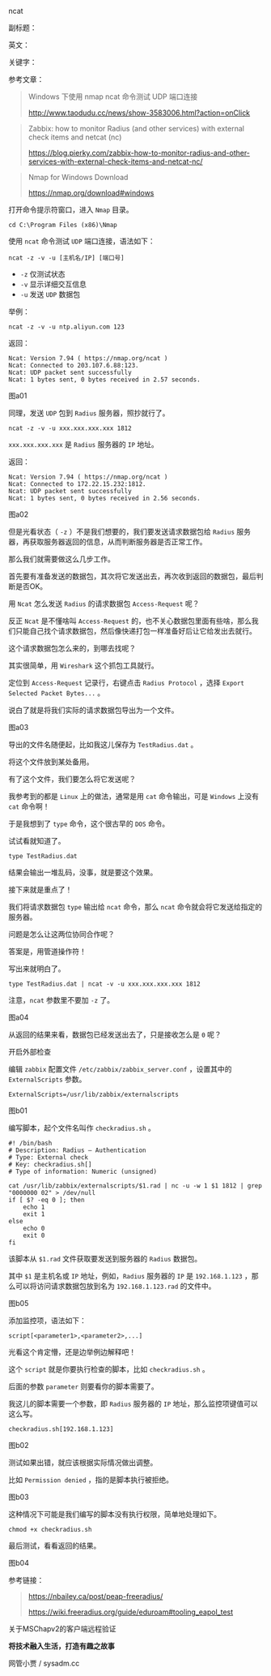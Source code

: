 ncat

副标题：

英文：

关键字：



参考文章：

> Windows 下使用 nmap ncat 命令测试 UDP 端口连接
>
> http://www.taodudu.cc/news/show-3583006.html?action=onClick



> Zabbix: how to monitor Radius (and other services) with external check items and netcat (nc)
>
> https://blog.pierky.com/zabbix-how-to-monitor-radius-and-other-services-with-external-check-items-and-netcat-nc/





> Nmap for Windows Download
>
> https://nmap.org/download#windows









打开命令提示符窗口，进入 `Nmap` 目录。

```
cd C:\Program Files (x86)\Nmap
```



使用 `ncat` 命令测试 `UDP` 端口连接，语法如下：

```
ncat -z -v -u [主机名/IP] [端口号]
```

* `-z` 仅测试状态
* `-v` 显示详细交互信息
* `-u` 发送 `UDP` 数据包



举例：

```
ncat -z -v -u ntp.aliyun.com 123
```

返回：

```
Ncat: Version 7.94 ( https://nmap.org/ncat )
Ncat: Connected to 203.107.6.88:123.
Ncat: UDP packet sent successfully
Ncat: 1 bytes sent, 0 bytes received in 2.57 seconds.
```

图a01



同理，发送 `UDP` 包到 `Radius` 服务器，照抄就行了。

```
ncat -z -v -u xxx.xxx.xxx.xxx 1812
```

`xxx.xxx.xxx.xxx` 是 `Radius` 服务器的 `IP` 地址。

返回：

```
Ncat: Version 7.94 ( https://nmap.org/ncat )
Ncat: Connected to 172.22.15.232:1812.
Ncat: UDP packet sent successfully
Ncat: 1 bytes sent, 0 bytes received in 2.56 seconds.
```

图a02



但是光看状态（ `-z` ）不是我们想要的，我们要发送请求数据包给 `Radius` 服务器，再获取服务器返回的信息，从而判断服务器是否正常工作。

那么我们就需要做这么几步工作。

首先要有准备发送的数据包，其次将它发送出去，再次收到返回的数据包，最后判断是否OK。



用 `Ncat` 怎么发送 `Radius` 的请求数据包 `Access-Request` 呢？

反正 `Ncat` 是不懂啥叫 `Access-Request` 的，也不关心数据包里面有些啥，那么我们只能自己找个请求数据包，然后像快递打包一样准备好后让它给发出去就行。

这个请求数据包怎么来的，到哪去找呢？

其实很简单，用 `Wireshark` 这个抓包工具就行。



定位到 `Access-Request` 记录行，右键点击 `Radius Protocol` ，选择 `Export Selected Packet Bytes...` 。

说白了就是将我们实际的请求数据包导出为一个文件。

图a03



导出的文件名随便起，比如我这儿保存为 `TestRadius.dat` 。

将这个文件放到某处备用。

有了这个文件，我们要怎么将它发送呢？

我参考到的都是 `Linux` 上的做法，通常是用 `cat` 命令输出，可是 `Windows` 上没有 `cat` 命令啊！

于是我想到了 `type` 命令，这个很古早的 `DOS` 命令。

试试看就知道了。

```
type TestRadius.dat
```

结果会输出一堆乱码，没事，就是要这个效果。



接下来就是重点了！

我们将请求数据包 `type` 输出给 `ncat` 命令，那么 `ncat` 命令就会将它发送给指定的服务器。

问题是怎么让这两位协同合作呢？

答案是，用管道操作符！



写出来就明白了。

```
type TestRadius.dat | ncat -v -u xxx.xxx.xxx.xxx 1812
```

注意，`ncat` 参数里不要加 `-z` 了。

图a04



从返回的结果来看，数据包已经发送出去了，只是接收怎么是 `0` 呢？







开启外部检查

编辑 `zabbix` 配置文件 `/etc/zabbix/zabbix_server.conf` ，设置其中的 `ExternalScripts` 参数。

```
ExternalScripts=/usr/lib/zabbix/externalscripts
```

图b01



编写脚本，起个文件名叫作 `checkradius.sh` 。

```
#! /bin/bash
# Description: Radius – Authentication
# Type: External check
# Key: checkradius.sh[]
# Type of information: Numeric (unsigned)

cat /usr/lib/zabbix/externalscripts/$1.rad | nc -u -w 1 $1 1812 | grep "0000000 02" > /dev/null
if [ $? -eq 0 ]; then
    echo 1
    exit 1
else
    echo 0
    exit 0
fi
```

该脚本从 `$1.rad` 文件获取要发送到服务器的 `Radius` 数据包。

其中 `$1` 是主机名或 `IP` 地址，例如，`Radius` 服务器的 `IP` 是 `192.168.1.123` ，那么可以将访问请求数据包放到名为 `192.168.1.123.rad` 的文件中。

图b05



添加监控项，语法如下：

```
script[<parameter1>,<parameter2>,...]
```

光看这个肯定懵，还是边举例边解释吧！

这个 `script` 就是你要执行检查的脚本，比如 `checkradius.sh` 。

后面的参数 `parameter` 则要看你的脚本需要了。

我这儿的脚本需要一个参数，即 `Radius` 服务器的 `IP` 地址，那么监控项键值可以这么写。

```
checkradius.sh[192.168.1.123]
```

图b02





测试如果出错，就应该根据实际情况做出调整。

比如 `Permission denied` ，指的是脚本执行被拒绝。

图b03



这种情况下可能是我们编写的脚本没有执行权限，简单地处理如下。

```
chmod +x checkradius.sh
```



最后测试，看看返回的结果。

图b04







参考链接：

> https://nbailey.ca/post/peap-freeradius/
>
> https://wiki.freeradius.org/guide/eduroam#tooling_eapol_test



关于MSChapv2的客户端远程验证







**将技术融入生活，打造有趣之故事**

网管小贾 / sysadm.cc